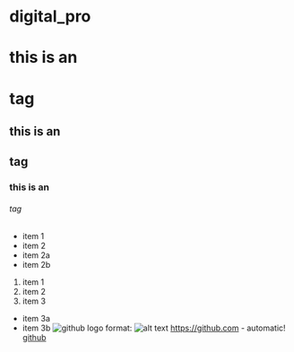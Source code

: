 # digital_pro

# this is an <h1> tag
## this is an <h2> tag
### this is an <h6> tag

 * item 1
  * item 2
* item 2a
* item 2b
 
 1. item 1
 2. item 2
 3. item 3
   * item 3a
   * item 3b
 ![github logo](/inages/logo.png)
 format: ![alt text]()
  https://github.com - automatic!
  [github](https://github.com)
  
